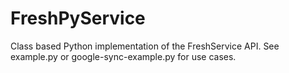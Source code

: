 # FreshPyService
Class based Python implementation of the FreshService API. See example.py or google-sync-example.py for use cases.

